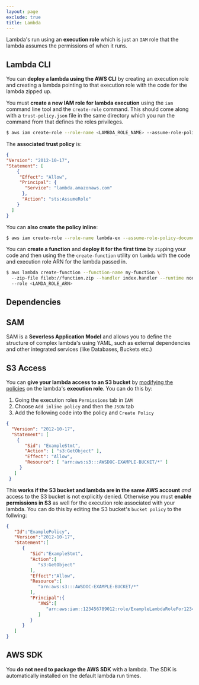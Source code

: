 ```yaml
---
layout: page
exclude: true
title: Lambda
---
```


Lambda's run using an **execution role** which is just an `IAM` role that the lambda assumes the permissions of when it runs.

## Lambda CLI

You can **deploy a lambda using the AWS CLI** by creating an execution role and creating a lambda pointing to that execution role with the code for the lambda zipped up.

You must **create a new IAM role for lambda execution** using the `iam` command line tool and the `create-role` command. This should come along with a `trust-policy.json` file in the same directory which you run the command from that defines the roles privileges.
```bash
$ aws iam create-role --role-name <LAMBDA_ROLE_NAME> --assume-role-policy-document file://trust-policy.json
```

The **associated trust policy** is:
```json
{  
"Version": "2012-10-17", 
"Statement": [ 
    {  
     "Effect": "Allow", 
     "Principal": {  
       "Service": "lambda.amazonaws.com" 
      }, 
      "Action": "sts:AssumeRole" 
    } 
  ] 
}
```

You can **also create the policy inline**:
```bash
$ aws iam create-role --role-name lambda-ex --assume-role-policy-document '{"Version": "2012-10-17","Statement": [{ "Effect": "Allow", "Principal": {"Service": "lambda.amazonaws.com"}, "Action": "sts:AssumeRole"}]}'
```

You can **create a function** and **deploy it for the first time** by `zip`ping your code and then using the the `create-function` utility on `lambda` with the code and execution role ARN for the lambda passed in.
```bash
$ aws lambda create-function --function-name my-function \ 
  --zip-file fileb://function.zip --handler index.handler --runtime nodejs12.x \ 
  --role <LAMDA_ROLE_ARN>
```

## Dependencies



## SAM

SAM is a **Severless Application Model** and allows you to define the structure of complex lambda's using YAML, such as external dependencies and other integrated services (like Databases, Buckets etc.)



## S3 Access

You can **give your lambda access to an S3 bucket** by [modifying the policies](https://aws.amazon.com/premiumsupport/knowledge-center/lambda-execution-role-s3-bucket/#:~:text=Create%20an%20AWS%20Identity%20and,the%20Lambda%20function's%20execution%20role.&text=Verify%20that%20the%20bucket%20policy,the%20Lambda%20function's%20execution%20role.) on the lambda's **execution role**. You can do this by:

1. Going the execution roles `Permissions` tab in `IAM`
2. Choose `Add inline policy` and then the `JSON` tab
3. Add the following code into the policy and `Create Policy`

```json
{ 
  "Version": "2012-10-17", 
  "Statement": [ 
    { 
       "Sid": "ExampleStmt", 
       "Action": [ "s3:GetObject" ], 
       "Effect": "Allow", 
       "Resource": [ "arn:aws:s3:::AWSDOC-EXAMPLE-BUCKET/*" ] 
     } 
   ]
 }
```

This **works if the S3 bucket and lambda are in the same AWS account** *and* access to the S3 bucket is not explicitly denied. Otherwise you must **enable permissions in S3** as well for the execution role associated with your lambda. You can do this by editing the S3 bucket's `bucket policy` to the follwing:
```json
{
   "Id":"ExamplePolicy",
   "Version":"2012-10-17",
   "Statement":[
      {
         "Sid":"ExampleStmt",
         "Action":[
            "s3:GetObject"
         ],
         "Effect":"Allow",
         "Resource":[
            "arn:aws:s3:::AWSDOC-EXAMPLE-BUCKET/*"
         ],
         "Principal":{
            "AWS":[
               "arn:aws:iam::123456789012:role/ExampleLambdaRoleFor123456789012"
            ]
         }
      }
   ]
}
```

## AWS SDK

You **do not need to package the AWS SDK** with a lambda. The SDK is automatically installed on the default lambda run times.

<!--stackedit_data:
eyJoaXN0b3J5IjpbOTE2NDc5MjAsLTI0MzczNjMwMSwxNDcwNT
IzMTg4LDgxMTkyMzcyNywzMTEyMzEwMzQsMTEzNzcxMzU1MCwx
MDg2OTMxMjg4LDE5OTU5NDY3MjJdfQ==
-->